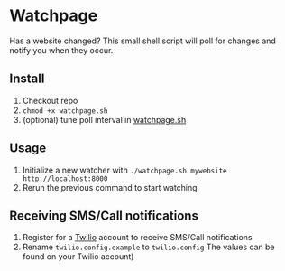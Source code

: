 # Watchpage

Has a website changed? This small shell script will poll for changes and notify you when they occur.

## Install

1. Checkout repo
2. `chmod +x watchpage.sh`
3. (optional) tune poll interval in [watchpage.sh](watchpage.sh)

## Usage
1. Initialize a new watcher with `./watchpage.sh mywebsite http://localhost:8000`
2. Rerun the previous command to start watching

## Receiving SMS/Call notifications

1. Register for a [Twilio](https://www.twilio.com) account to receive SMS/Call notifications
2. Rename `twilio.config.example` to `twilio.config` The values can be found on your Twilio account)